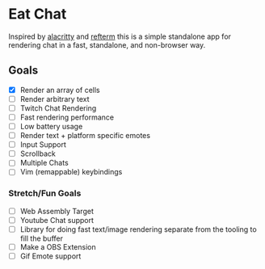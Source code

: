 # Eat Chat

Inspired by [alacritty](https://github.com/alacritty/alacritty) and [refterm](https://github.com/cmuratori/refterm) this is a simple standalone app for rendering chat in a fast, standalone, and non-browser way.

## Goals
- [x] Render an array of cells
- [ ] Render arbitrary text
- [ ] Twitch Chat Rendering
- [ ] Fast rendering performance
- [ ] Low battery usage
- [ ] Render text + platform specific emotes
- [ ] Input Support
- [ ] Scrollback
- [ ] Multiple Chats
- [ ] Vim (remappable) keybindings

### Stretch/Fun Goals
- [ ] Web Assembly Target
- [ ] Youtube Chat support
- [ ] Library for doing fast text/image rendering separate from the tooling to fill the buffer
- [ ] Make a OBS Extension
- [ ] Gif Emote support
